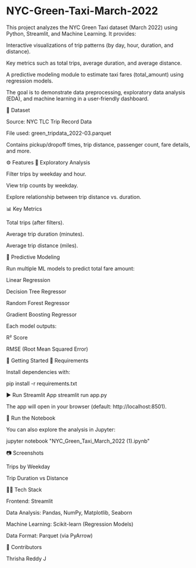 # NYC-Green-Taxi-March-2022


This project analyzes the NYC Green Taxi dataset (March 2022) using Python, Streamlit, and Machine Learning.
It provides:

Interactive visualizations of trip patterns (by day, hour, duration, and distance).

Key metrics such as total trips, average duration, and average distance.

A predictive modeling module to estimate taxi fares (total_amount) using regression models.

The goal is to demonstrate data preprocessing, exploratory data analysis (EDA), and machine learning in a user-friendly dashboard.

📂 Dataset

Source: NYC TLC Trip Record Data

File used: green_tripdata_2022-03.parquet

Contains pickup/dropoff times, trip distance, passenger count, fare details, and more.

⚙️ Features
🔎 Exploratory Analysis

Filter trips by weekday and hour.

View trip counts by weekday.

Explore relationship between trip distance vs. duration.

📊 Key Metrics

Total trips (after filters).

Average trip duration (minutes).

Average trip distance (miles).

🧠 Predictive Modeling

Run multiple ML models to predict total fare amount:

Linear Regression

Decision Tree Regressor

Random Forest Regressor

Gradient Boosting Regressor

Each model outputs:

R² Score

RMSE (Root Mean Squared Error)

🚀 Getting Started
🔧 Requirements

Install dependencies with:

pip install -r requirements.txt

▶️ Run Streamlit App
streamlit run app.py


The app will open in your browser (default: http://localhost:8501).

📓 Run the Notebook

You can also explore the analysis in Jupyter:

jupyter notebook "NYC_Green_Taxi_March_2022 (1).ipynb"

📷 Screenshots

Trips by Weekday


Trip Duration vs Distance



👩‍💻 Tech Stack

Frontend: Streamlit

Data Analysis: Pandas, NumPy, Matplotlib, Seaborn

Machine Learning: Scikit-learn (Regression Models)

Data Format: Parquet (via PyArrow)

🙌 Contributors

Thrisha Reddy J
